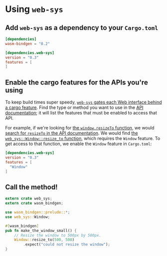 # Using `web-sys`

## Add `web-sys` as a dependency to your `Cargo.toml`

```toml
[dependencies]
wasm-bindgen = "0.2"

[dependencies.web-sys]
version = "0.3"
features = [
]
```

## Enable the cargo features for the APIs you're using

To keep build times super speedy, [`web-sys` gates each Web interface behind a
cargo feature](./cargo-features.html). Find the type or method you want to use
in the [API documentation][api]; it will list the features that must be enabled
to access that API.

For example, if we're looking for [the `window.resizeTo`
function][js-resize-to], we would [search for `resizeTo` in the API
documentation][search-resize-to]. We would find [the
`web_sys::Window::resize_to` function][rust-resize-to], which requires the
`Window` feature. To get access to that function, we enable the `Window` feature
in `Cargo.toml`:

```toml
[dependencies.web-sys]
version = "0.3"
features = [
  "Window"
]
```

## Call the method!

```rust
extern crate web_sys;
extern crate wasm_bindgen;

use wasm_bindgen::prelude::*;
use web_sys::Window;

#[wasm_bindgen]
pub fn make_the_window_small() {
    // Resize the window to 500px by 500px.
    Window::resize_to(500, 500)
        .expect("could not resize the window");
}
```

[api]: https://rustwasm.github.io/wasm-bindgen/api/web_sys/
[js-resize-to]: https://developer.mozilla.org/en-US/docs/Web/API/window/resizeTo
[search-resize-to]: https://rustwasm.github.io/wasm-bindgen/api/web_sys/?search=resizeTo
[rust-resize-to]: https://rustwasm.github.io/wasm-bindgen/api/web_sys/struct.Window.html#method.resize_to

